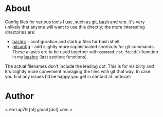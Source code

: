 # About

Config files for various tools I use, such as
[git](http://git-scm.com/),
[bash](http://tiswww.case.edu/php/chet/bash/bashtop.html) and
[vim](http://www.vim.com/).
It's very unlikely that anyone will want to use this directly; the more
interesting directories are:

* [bashrc](bashrc) - configuration and startup files for bash shell.
* [gitconfig](gitconfig) - add slightly more sophisticated shortcuts for git
  commands. These aliases are to be used together with `command_not_found()`
  function in my [bashrc](bashrc) (last section: functions).

The actual filenames don't include the leading dot. This is for visibility and
it's slightly more convenient managing the files with git that way. In case you
find any issues I'd be happy you get in contact at :octocat:

# Author

< emzap79 [at] gmail [dot] com >
